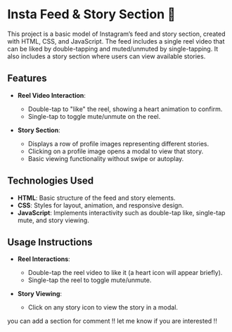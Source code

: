# Insta Feed & Story Section 📸

This project is a basic model of Instagram’s feed and story section, created with HTML, CSS, and JavaScript. The feed includes a single reel video that can be liked by double-tapping and muted/unmuted by single-tapping. It also includes a story section where users can view available stories.

## Features

- **Reel Video Interaction**:
  - Double-tap to "like" the reel, showing a heart animation to confirm.
  - Single-tap to toggle mute/unmute on the reel.

- **Story Section**:
  - Displays a row of profile images representing different stories.
  - Clicking on a profile image opens a modal to view that story.
  - Basic viewing functionality without swipe or autoplay.

## Technologies Used
- **HTML**: Basic structure of the feed and story elements.
- **CSS**: Styles for layout, animation, and responsive design.
- **JavaScript**: Implements interactivity such as double-tap like, single-tap mute, and story viewing.

## Usage Instructions
- **Reel Interactions**:
  - Double-tap the reel video to like it (a heart icon will appear briefly).
  - Single-tap the reel to toggle mute/unmute.
  
- **Story Viewing**:
  - Click on any story icon to view the story in a modal.

you can add a section for comment !! let me know if you are interested !!